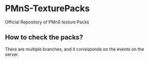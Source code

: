 # PMnS-TexturePacks
Official Repository of PMnS texture Packs

## How to check the packs?
There are multiple branches, and it corresponds on the events on the server.
